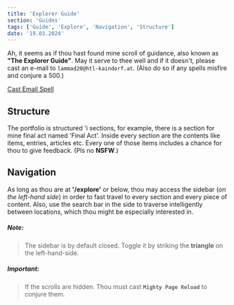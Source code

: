 ```yaml
---
title: 'Explorer Guide'
section: 'Guides'
tags: ['Guide', 'Explore', 'Navigation', 'Structure']
date: '19.03.2024'
---
```


Ah, it seems as if thou hast found mine scroll of guidance, also known as **"The Explorer Guide"**.
May it serve to thee well and if it doesn't, please cast an e-mail to `lammad20@htl-kaindorf.at`.
(Also do so if any spells misfire and conjure a 500.)

<a href="mailto:lammad20@htl-kaindorf.at" target="_blank" rel="noopener noreferrer">
    Cast Email Spell
</a>

## Structure

The portfolio is structured 'i sections, for example, there is a section for mine final act named
'Final Act'. Inside every section are the contents like items, entries, articles etc. Every one
of those items includes a chance for thou to give feedback. (Pls no **NSFW**.)

## Navigation

As long as thou are at **'/explore'** or below, thou may access the sidebar (_on the left-hand
side_) in order to fast travel to every section and every piece of content. Also, use the search bar
in the side to traverse intelligently between locations, which thou might be especially interested
in.

##### **Note:**

> The sidebar is by default closed. Toggle it by striking the **triangle** on the left-hand-side.

##### **Important:**

> If the scrolls are hidden. Thou must cast **`Mighty Page Reload`** to conjure them.
